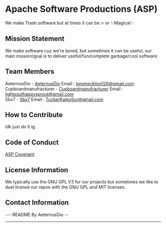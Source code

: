 # Apache Software Productions (ASP)
We make Trash software but at times it can be 🔥 or ✨Magical✨

## Mission Statement
We make software cuz we're bored, but sometimes it can be useful, our main mission/goal is to deliver useful/fun/complete garbage/cool software.

## Team Members
AeternusDio - [AeternusDio](https://github.com/AeternusDio) Email : longnecklion126@gmail.com <br> 
Cupboardmanufracturer - [Cupboardmanufracturer](https://github.com/cupboardmanufacturer) Email : lightsouthappysprout@gmail.com <br>
Sbx7 - [Sbx7](https://github.com/sbx7) Email : TuckerKaleoSur@gmail.com

## How to Contribute
idk just do it ig.

## Code of Conduct
[ASP Covenant](https://github.com/Apache-Software-Productions/.github/blob/main/Code-of-Conduct.md)

## License Information
We typically use the GNU GPL V3 for our projects but sometimes we like to duel license our repos with the GNU GPL and MIT licenses.

## Contact Information

--- README By AeternusDio -- 

---
